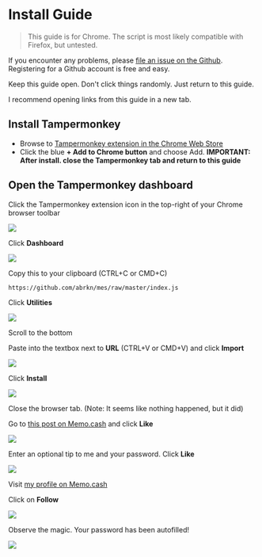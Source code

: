 # Install Guide

> This guide is for Chrome. The script is most likely compatible with Firefox, but untested.

If you encounter any problems, please [file an issue on the Github](https://github.com/abrkn/mes/issues/new). Registering for a Github account is free and easy.

Keep this guide open. Don't click things randomly. Just return to this guide.

I recommend opening links from this guide in a new tab.

## Install Tampermonkey

* Browse to [Tampermonkey extension in the Chrome Web Store](https://chrome.google.com/webstore/detail/tampermonkey/dhdgffkkebhmkfjojejmpbldmpobfkfo?hl=en)
* Click the blue **+ Add to Chrome button** and choose Add. **IMPORTANT: After install. close the Tampermonkey tab and return to this guide**

## Open the Tampermonkey dashboard

Click the Tampermonkey extension icon in the top-right of your Chrome browser toolbar

![](https://imgur.com/YqDQ7Xis.png)

Click **Dashboard**

![](https://i.gyazo.com/daf2429531954320db2f988cdbff6c99.png)

Copy this to your clipboard (CTRL+C or CMD+C)

```
https://github.com/abrkn/mes/raw/master/index.js
```

Click **Utilities**

![](https://i.gyazo.com/93d23e5130cedbc9f62f1af8b414bb3c.png)

Scroll to the bottom

Paste into the textbox next to **URL** (CTRL+V or CMD+V) and click **Import**

![](https://i.gyazo.com/44333c643de5f8982da3bbc7eabfe049.png)

Click **Install**

![](https://i.gyazo.com/39ee9f0f7d3555e36ae9c632da52195d.png)

Close the browser tab. (Note: It seems like nothing happened, but it did)

Go to [this post on Memo.cash](https://memo.cash/post/8d373a6f6634abe2e3b7cb07a98e863b0ada89024b34e8b5f64d293050ec2049) and click **Like**

![](https://i.gyazo.com/30c279d1278f27285e9f1adc0afbe571.png)

Enter an optional tip to me and your password. Click **Like**

![](https://i.gyazo.com/97e57397549391e3d2478477a64c3a77.png)

Visit [my profile on Memo.cash](https://memo.cash/profile/149o1esm1LrYEy1DizZgxANSppx3FESHKw)

Click on **Follow**

![](https://i.gyazo.com/99249eb3612a970fb2053ac9cc111bd3.png)

Observe the magic. Your password has been autofilled!

![](https://i.gyazo.com/7ee72a6960c0c2cfc2ce4cdeb32e24cb.png)
